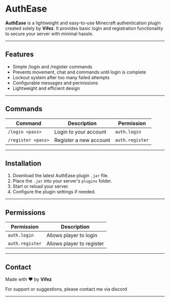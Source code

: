 # AuthEase

**AuthEase** is a lightweight and easy-to-use Minecraft authentication plugin created solely by **Vifez**. It provides basic login and registration functionality to secure your server with minimal hassle.

---
## Features
- Simple /login and /register commands
- Prevents movement, chat and commands until login is complete
- Lockout system after too many failed attempts
- Configurable messages and permissions
- Lightweight and efficient design

---
## Commands

| Command          | Description                 | Permission     |
|------------------|-----------------------------|----------------|
| `/login <pass>`  | Login to your account        | `auth.login`   |
| `/register <pass>`| Register a new account       | `auth.register`|

---
## Installation

1. Download the latest AuthEase plugin `.jar` file.
2. Place the `.jar` into your server's `plugins` folder.
3. Start or reload your server.
4. Configure the plugin settings if needed.

---
## Permissions

| Permission      | Description               |
|-----------------|---------------------------|
| `auth.login`    | Allows player to login     |
| `auth.register` | Allows player to register  |

---
## Contact

Made with ❤️ by **Vifez**

For support or suggestions, please contact me via discord

---
